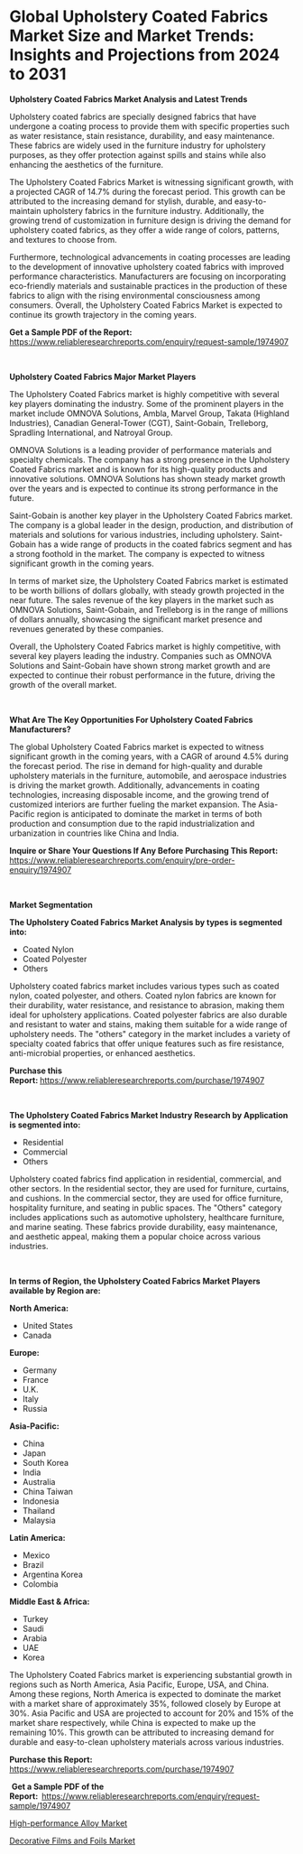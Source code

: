 <p><h1>Global Upholstery Coated Fabrics Market Size and Market Trends: Insights and Projections from 2024 to 2031</h1></p><p><strong>Upholstery Coated Fabrics Market Analysis and Latest Trends</strong></p>
<p><p>Upholstery coated fabrics are specially designed fabrics that have undergone a coating process to provide them with specific properties such as water resistance, stain resistance, durability, and easy maintenance. These fabrics are widely used in the furniture industry for upholstery purposes, as they offer protection against spills and stains while also enhancing the aesthetics of the furniture.</p><p>The Upholstery Coated Fabrics Market is witnessing significant growth, with a projected CAGR of 14.7% during the forecast period. This growth can be attributed to the increasing demand for stylish, durable, and easy-to-maintain upholstery fabrics in the furniture industry. Additionally, the growing trend of customization in furniture design is driving the demand for upholstery coated fabrics, as they offer a wide range of colors, patterns, and textures to choose from.</p><p>Furthermore, technological advancements in coating processes are leading to the development of innovative upholstery coated fabrics with improved performance characteristics. Manufacturers are focusing on incorporating eco-friendly materials and sustainable practices in the production of these fabrics to align with the rising environmental consciousness among consumers. Overall, the Upholstery Coated Fabrics Market is expected to continue its growth trajectory in the coming years.</p></p>
<p><strong>Get a Sample PDF of the Report:&nbsp;</strong> <a href="https://www.reliableresearchreports.com/enquiry/request-sample/1974907">https://www.reliableresearchreports.com/enquiry/request-sample/1974907</a></p>
<p>&nbsp;</p>
<p><strong>Upholstery Coated Fabrics Major Market Players</strong></p>
<p><p>The Upholstery Coated Fabrics market is highly competitive with several key players dominating the industry. Some of the prominent players in the market include OMNOVA Solutions, Ambla, Marvel Group, Takata (Highland Industries), Canadian General-Tower (CGT), Saint-Gobain, Trelleborg, Spradling International, and Natroyal Group.</p><p>OMNOVA Solutions is a leading provider of performance materials and specialty chemicals. The company has a strong presence in the Upholstery Coated Fabrics market and is known for its high-quality products and innovative solutions. OMNOVA Solutions has shown steady market growth over the years and is expected to continue its strong performance in the future.</p><p>Saint-Gobain is another key player in the Upholstery Coated Fabrics market. The company is a global leader in the design, production, and distribution of materials and solutions for various industries, including upholstery. Saint-Gobain has a wide range of products in the coated fabrics segment and has a strong foothold in the market. The company is expected to witness significant growth in the coming years.</p><p>In terms of market size, the Upholstery Coated Fabrics market is estimated to be worth billions of dollars globally, with steady growth projected in the near future. The sales revenue of the key players in the market such as OMNOVA Solutions, Saint-Gobain, and Trelleborg is in the range of millions of dollars annually, showcasing the significant market presence and revenues generated by these companies.</p><p>Overall, the Upholstery Coated Fabrics market is highly competitive, with several key players leading the industry. Companies such as OMNOVA Solutions and Saint-Gobain have shown strong market growth and are expected to continue their robust performance in the future, driving the growth of the overall market.</p></p>
<p>&nbsp;</p>
<p><strong>What Are The Key Opportunities For Upholstery Coated Fabrics Manufacturers?</strong></p>
<p><p>The global Upholstery Coated Fabrics market is expected to witness significant growth in the coming years, with a CAGR of around 4.5% during the forecast period. The rise in demand for high-quality and durable upholstery materials in the furniture, automobile, and aerospace industries is driving the market growth. Additionally, advancements in coating technologies, increasing disposable income, and the growing trend of customized interiors are further fueling the market expansion. The Asia-Pacific region is anticipated to dominate the market in terms of both production and consumption due to the rapid industrialization and urbanization in countries like China and India.</p></p>
<p><strong>Inquire or Share Your Questions If Any Before Purchasing This Report:</strong> <a href="https://www.reliableresearchreports.com/enquiry/pre-order-enquiry/1974907">https://www.reliableresearchreports.com/enquiry/pre-order-enquiry/1974907</a></p>
<p>&nbsp;</p>
<p><strong>Market Segmentation</strong></p>
<p><strong>The Upholstery Coated Fabrics Market Analysis by types is segmented into:</strong></p>
<p><ul><li>Coated Nylon</li><li>Coated Polyester</li><li>Others</li></ul></p>
<p><p>Upholstery coated fabrics market includes various types such as coated nylon, coated polyester, and others. Coated nylon fabrics are known for their durability, water resistance, and resistance to abrasion, making them ideal for upholstery applications. Coated polyester fabrics are also durable and resistant to water and stains, making them suitable for a wide range of upholstery needs. The "others" category in the market includes a variety of specialty coated fabrics that offer unique features such as fire resistance, anti-microbial properties, or enhanced aesthetics.</p></p>
<p><strong>Purchase this Report:&nbsp;</strong><a href="https://www.reliableresearchreports.com/purchase/1974907">https://www.reliableresearchreports.com/purchase/1974907</a></p>
<p>&nbsp;</p>
<p><strong>The Upholstery Coated Fabrics Market Industry Research by Application is segmented into:</strong></p>
<p><ul><li>Residential</li><li>Commercial</li><li>Others</li></ul></p>
<p><p>Upholstery coated fabrics find application in residential, commercial, and other sectors. In the residential sector, they are used for furniture, curtains, and cushions. In the commercial sector, they are used for office furniture, hospitality furniture, and seating in public spaces. The "Others" category includes applications such as automotive upholstery, healthcare furniture, and marine seating. These fabrics provide durability, easy maintenance, and aesthetic appeal, making them a popular choice across various industries.</p></p>
<p>&nbsp;</p>
<p><strong>In terms of Region, the Upholstery Coated Fabrics Market Players available by Region are:</strong></p>
<p>
    <p> <strong> North America: </strong>
        <ul>
            <li>United States</li>
            <li>Canada</li>
        </ul>
        </p> 
    <p> <strong> Europe: </strong>
        <ul>
            <li>Germany</li>
            <li>France</li>
            <li>U.K.</li>
            <li>Italy</li>
            <li>Russia</li>
        </ul>
        </p> 
    <p> <strong> Asia-Pacific: </strong>
        <ul>
            <li>China</li>
            <li>Japan</li>
            <li>South Korea</li>
            <li>India</li>
            <li>Australia</li>
            <li>China Taiwan</li>
            <li>Indonesia</li>
            <li>Thailand</li>
            <li>Malaysia</li>
        </ul>
        </p> 
    <p> <strong> Latin America: </strong>
        <ul>
            <li>Mexico</li>
            <li>Brazil</li>
            <li>Argentina Korea</li>
            <li>Colombia</li>
        </ul>
        </p> 
    <p> <strong> Middle East & Africa: </strong>
        <ul>
            <li>Turkey</li>
            <li>Saudi</li>
            <li>Arabia</li>
            <li>UAE</li>
            <li>Korea</li>
        </ul>
    </p>
    </p>
<p><p>The Upholstery Coated Fabrics market is experiencing substantial growth in regions such as North America, Asia Pacific, Europe, USA, and China. Among these regions, North America is expected to dominate the market with a market share of approximately 35%, followed closely by Europe at 30%. Asia Pacific and USA are projected to account for 20% and 15% of the market share respectively, while China is expected to make up the remaining 10%. This growth can be attributed to increasing demand for durable and easy-to-clean upholstery materials across various industries.</p></p>
<p><strong>Purchase this Report: </strong><a href="https://www.reliableresearchreports.com/purchase/1974907">https://www.reliableresearchreports.com/purchase/1974907</a></p>
<p>&nbsp;<strong>Get a Sample PDF of the Report:&nbsp;&nbsp;</strong><a href="https://www.reliableresearchreports.com/enquiry/request-sample/1974907">https://www.reliableresearchreports.com/enquiry/request-sample/1974907</a></p>
<p><strong></strong></p>
<p><p><a href="https://summer-dogwood-3e9.notion.site/High-performance-Alloy-Market-Research-Report-Unlocks-Analysis-on-the-Market-Financial-Status-Marke-4643491380784e98b413f43012b23a1d">High-performance Alloy Market</a></p><p><a href="https://github.com/Sherrillcrooksxa8i18ucf2m/Market-Research-Report-List-1/blob/main/decorative-films-and-foils-market.md">Decorative Films and Foils Market</a></p></p>
